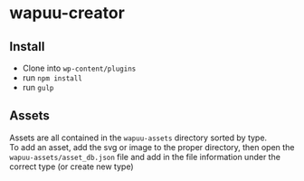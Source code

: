 # wapuu-creator

## Install
* Clone into `wp-content/plugins`
* run `npm install`
* run `gulp`

## Assets
Assets are all contained in the `wapuu-assets` directory sorted by type.  
To add an asset, add the svg or image to the proper directory, then open the `wapuu-assets/asset_db.json` file and add in the file information under the correct type (or create new type)
